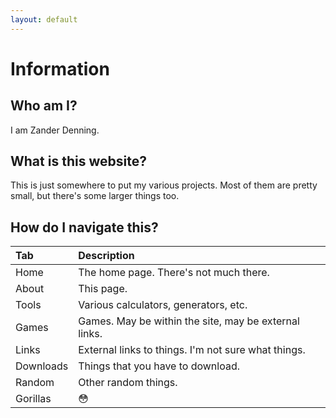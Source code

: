 ```yaml
---
layout: default
---
```

# Information
## Who am I?
I am Zander Denning.
## What is this website?
This is just somewhere to put my various projects. Most of them are pretty small, but there's some larger things too.
## How do I navigate this?
| Tab          | Description |
|:---|:---|
| Home         | The home page. There's not much there. |
| About        | This page. |
| Tools        | Various calculators, generators, etc. |
| Games        | Games. May be within the site, may be external links. |
| Links        | External links to things. I'm not sure what things. |
| Downloads    | Things that you have to download. |
| Random       | Other random things. |
| Gorillas     | &#128563; |
